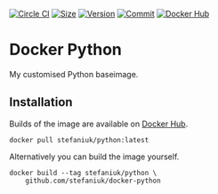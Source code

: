 [![Circle CI](https://circleci.com/gh/stefaniuk/docker-python.svg?style=shield "CircleCI")](https://circleci.com/gh/stefaniuk/docker-python)&nbsp;[![Size](https://images.microbadger.com/badges/image/stefaniuk/python.svg)](http://microbadger.com/images/stefaniuk/python)&nbsp;[![Version](https://images.microbadger.com/badges/version/stefaniuk/python.svg)](http://microbadger.com/images/stefaniuk/python)&nbsp;[![Commit](https://images.microbadger.com/badges/commit/stefaniuk/python.svg)](http://microbadger.com/images/stefaniuk/python)&nbsp;[![Docker Hub](https://img.shields.io/docker/pulls/stefaniuk/python.svg)](https://hub.docker.com/r/stefaniuk/python/)

Docker Python
=============

My customised Python baseimage.

Installation
------------

Builds of the image are available on [Docker Hub](https://hub.docker.com/r/stefaniuk/python/).

    docker pull stefaniuk/python:latest

Alternatively you can build the image yourself.

    docker build --tag stefaniuk/python \
        github.com/stefaniuk/docker-python
